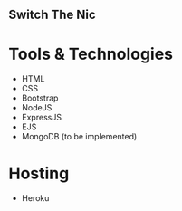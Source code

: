 ## Switch The Nic

# Tools & Technologies

<ul>
  <li>HTML</li>
  <li>CSS</li>
  <li>Bootstrap</li>
  <li>NodeJS</li>
  <li>ExpressJS</li>
  <li>EJS</li>
  <li>MongoDB (to be implemented) </li>
  </ul>
  
  
# Hosting
<ul><li>Heroku</li></ul>
